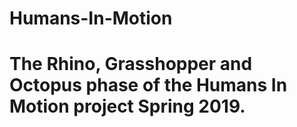 # Humans-In-Motion
# The Rhino, Grasshopper and Octopus phase of the Humans In Motion project Spring 2019.
